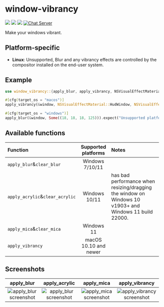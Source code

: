 # window-vibrancy

[![](https://img.shields.io/crates/v/window-vibrancy)](https://crates.io/crates/window-vibrancy) [![](https://img.shields.io/docsrs/window-vibrancy)](https://docs.rs/window-vibrancy/) ![](https://img.shields.io/crates/l/window-vibrancy)
[![Chat Server](https://img.shields.io/badge/chat-on%20discord-7289da.svg)](https://discord.gg/SpmNs4S)

Make your windows vibrant.

## Platform-specific

- **Linux**: Unsupported, Blur and any vibrancy effects are controlled by the compositor installed on the end-user system.

## Example

```rs
use window_vibrancy::{apply_blur, apply_vibrancy, NSVisualEffectMaterial, NSVisualEffectState};

#[cfg(target_os = "macos")]
apply_vibrancy(&window, NSVisualEffectMaterial::HudWindow, NSVisualEffectState::FollowsWindowActiveState).expect("Unsupported platform! 'apply_vibrancy' is only supported on macOS");

#[cfg(target_os = "windows")]
apply_blur(&window, Some((18, 18, 18, 125))).expect("Unsupported platform! 'apply_blur' is only supported on Windows");
```

## Available functions

| Function                          | Supported platforms   | Notes |
| :---                              | :---:                 | :---  |
| `apply_blur`&`clear_blur`         | Windows  7/10/11      |       |
| `apply_acrylic`&`clear_acrylic`   | Windows 10/11         | has bad performance when resizing/dragging the window on Windows 10 v1903+ and Windows 11 build 22000. |
| `apply_mica`&`clear_mica`         | Windows 11            |       |
| `apply_vibrancy`                  | macOS 10.10 and newer |       |

## Screenshots

<p align="center">

| apply_blur | apply_acrylic | apply_mica | apply_vibrancy |
| :---:      | :---:         | :---:      | :---:          |
| ![apply_blur screenshot](./screenshots/apply_blur.png) | ![apply_blur screenshot](./screenshots/apply_acrylic.png) | ![apply_mica screenshot](./screenshots/apply_mica.png) | ![apply_vibrancy screenshot](./screenshots/apply_vibrancy.png) |

</p>

